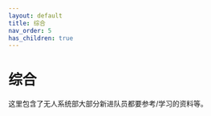 ```yaml
---
layout: default
title: 综合
nav_order: 5
has_children: true
---
```


# 综合

这里包含了无人系统部大部分新进队员都要参考/学习的资料等。

